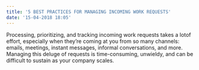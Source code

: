 ```yaml
---
title: '5 BEST PRACTICES FOR MANAGING INCOMING WORK REQUESTS'
date: '15-04-2018 18:05'
---
```




Processing, prioritizing, and tracking incoming work requests takes a lotof effort, especially when they’re coming at you from so many channels: emails, meetings, instant messages, informal conversations, and more. Managing this deluge of requests is time-consuming, unwieldy, and can be difficult to sustain as your company scales. 